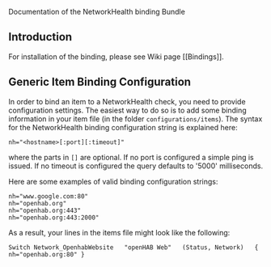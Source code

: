 Documentation of the NetworkHealth binding Bundle

## Introduction

For installation of the binding, please see Wiki page [[Bindings]].

## Generic Item Binding Configuration

In order to bind an item to a NetworkHealth check, you need to provide configuration settings. The easiest way to do so is to add some binding information in your item file (in the folder `configurations/items`). The syntax for the NetworkHealth binding configuration string is explained here:

    nh="<hostname>[:port][:timeout]"

where the parts in `[]` are optional. If no port is configured a simple ping is issued. If no timeout is configured the query defaults to '5000' milliseconds.

Here are some examples of valid binding configuration strings:

    nh="www.google.com:80"
    nh="openhab.org"
    nh="openhab.org:443"
    nh="openhab.org:443:2000"


As a result, your lines in the items file might look like the following:

    Switch Network_OpenhabWebsite   "openHAB Web"   (Status, Network)   { nh="openhab.org:80" }
